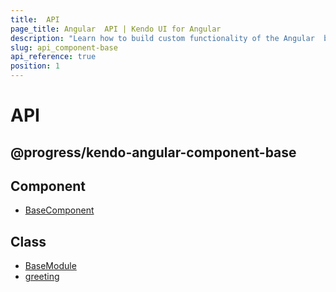 ```yaml
---
title:  API
page_title: Angular  API | Kendo UI for Angular
description: "Learn how to build custom functionality of the Angular  by Kendo UI with the help of the options available in the API."
slug: api_component-base
api_reference: true
position: 1
---
```


#  API

<h2 class="module-name">
@progress/kendo-angular-component-base
</h2>

<div class="api-index row auto-clear mt-20 pb-20 mb-40">

<div class="mb-30 col-xs-w col-sm-6 col-md-6 col-lg-3">
<div class="component-item">
  <h2 class="mt-0 mb-5">
    <span class="component-icon symbol symbol-component" title=""></span>
    Component
  </h2>

  <ul class="list-unstyled">
    <li>
        <a href="{% slug api_component-base_basecomponent %}">BaseComponent</a>
    </li>
  </ul>
</div>
</div>
<div class="mb-30 col-xs-w col-sm-6 col-md-6 col-lg-3">
<div class="component-item">
  <h2 class="mt-0 mb-5">
    <span class="component-icon symbol symbol-class" title=""></span>
    Class
  </h2>

  <ul class="list-unstyled">
    <li>
        <a href="{% slug api_component-base_basemodule %}">BaseModule</a>
    </li>
    <li>
        <a href="{% slug api_component-base_greeting %}">greeting</a>
    </li>
  </ul>
</div>
</div>

</div>
